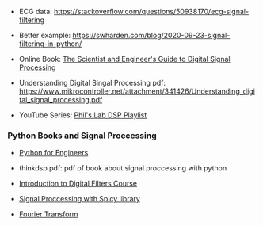 
- ECG data: <https://stackoverflow.com/questions/50938170/ecg-signal-filtering>

- Better example: <https://swharden.com/blog/2020-09-23-signal-filtering-in-python/>


- Online Book: [The Scientist and Engineer's Guide to Digital Signal Processing](http://dspguide.com/pdfbook.htm)

- Understanding Digital Singal Processing pdf: <https://www.mikrocontroller.net/attachment/341426/Understanding_digital_signal_processing.pdf>

- YouTube Series: [Phil's Lab DSP Playlist](https://www.youtube.com/playlist?list=PLXSyc11qLa1ZCn0JCnaaXOWN6Z46rK9jd)

### Python Books and Signal Proccessing
- [Python for Engineers](https://www.pythonforengineers.com/python-for-scientists-and-engineers/)

- thinkdsp.pdf: pdf of book about signal proccessing with python

- [Introduction to Digital Filters Course](https://ccrma.stanford.edu/~jos/filters/)

- [Signal Proccessing with Spicy library](https://docs.scipy.org/doc/scipy/reference/tutorial/signal.html)

- [Fourier Transform](https://realpython.com/python-scipy-fft/) 

